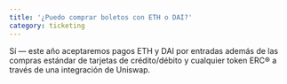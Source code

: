 ```yaml
---
title: '¿Puedo comprar boletos con ETH o DAI?'
category: ticketing
---
```


Sí — este año aceptaremos pagos ETH y DAI por entradas además de las compras estándar de tarjetas de crédito/débito y cualquier token ERC® a través de una integración de Uniswap.
